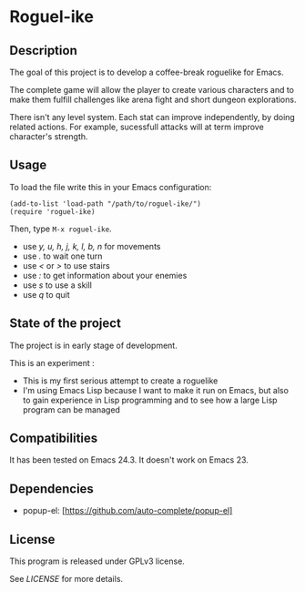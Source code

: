 # Roguel-ike #

## Description ##

The goal of this project is to develop a coffee-break roguelike for Emacs.

The complete game will allow the player to create various characters
and to make them fulfill challenges like arena fight and short dungeon
explorations.

There isn't any level system. Each stat can improve independently, by
doing related actions. For example, sucessfull attacks will at term improve
character's strength.

## Usage ##

To load the file write this in your Emacs configuration:

    (add-to-list 'load-path "/path/to/roguel-ike/")
    (require 'roguel-ike)

Then, type `M-x roguel-ike`.

* use _y, u, h, j, k, l, b, n_ for movements
* use _._ to wait one turn
* use _<_ or _>_ to use stairs
* use _:_ to get information about your enemies
* use _s_ to use a skill
* use _q_ to quit

## State of the project ##

The project is in early stage of development.

This is an experiment :

* This is my first serious attempt to create a roguelike
* I'm using Emacs Lisp because I want to make it run on Emacs,
  but also to gain experience in Lisp programming and to see
  how a large Lisp program can be managed

## Compatibilities ##

It has been tested on Emacs 24.3. It doesn't work on Emacs 23.

## Dependencies ##

* popup-el: [https://github.com/auto-complete/popup-el]

## License ##

This program is released under GPLv3 license.

See _LICENSE_ for more details.
